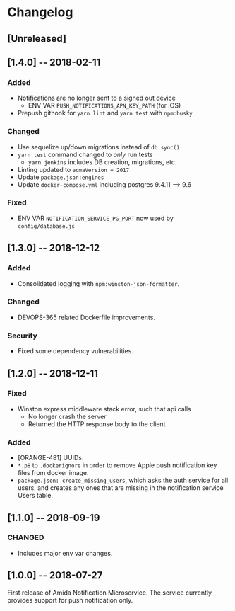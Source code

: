 # Changelog

## [Unreleased]


## [1.4.0] -- 2018-02-11
### Added
- Notifications are no longer sent to a signed out device
  * ENV VAR `PUSH_NOTIFICATIONS_APN_KEY_PATH` (for iOS)
- Prepush githook for `yarn lint` and `yarn test` with `npm:husky`

### Changed
- Use sequelize up/down migrations instead of `db.sync()`
- `yarn test` command changed to _only_ run tests
  * `yarn jenkins` includes DB creation, migrations, etc.
- Linting updated to `ecmaVersion = 2017`
- Update `package.json:engines`
- Update `docker-compose.yml` including postgres 9.4.11 --> 9.6

### Fixed
- ENV VAR `NOTIFICATION_SERVICE_PG_PORT` now used by `config/database.js`


## [1.3.0] -- 2018-12-12
### Added
- Consolidated logging with `npm:winston-json-formatter`.

### Changed
- DEVOPS-365 related Dockerfile improvements.

### Security
- Fixed some dependency vulnerabilities.


## [1.2.0] -- 2018-12-11
### Fixed
- Winston express middleware stack error, such that api calls
  * No longer crash the server
  * Returned the HTTP response body to the client

### Added
- [ORANGE-481] UUIDs.
- `*.p8` to `.dockerignore` in order to remove Apple push notification key files from docker image.
- `package.json: create_missing_users`, which asks the auth service for all users, and creates any ones that are missing in the notification service Users table.


## [1.1.0] -- 2018-09-19
### CHANGED
- Includes major env var changes.


## [1.0.0] -- 2018-07-27
First release of Amida Notification Microservice. The service currently provides support for push notification only.

